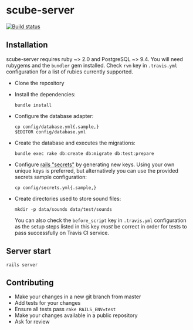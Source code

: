 scube-server
============

[![Build status][badge-build-img]][badge-build-uri]


Installation
------------

  scube-server requires ruby ~> 2.0 and PostgreSQL ~> 9.4. You will
need rubygems and the `bundler` gem installed. Check `rvm` key in
`.travis.yml` configuration for a list of rubies currently supported.

* Clone the repository
* Install the dependencies:
    ```
    bundle install
    ```

* Configure the database adapter:
    ```
    cp config/database.yml{.sample,}
    $EDITOR config/database.yml
    ```

* Create the database and executes the migrations:
    ```
    bundle exec rake db:create db:migrate db:test:prepare
    ```

* Configure
  [rails "secrets"](http://guides.rubyonrails.org/upgrading_ruby_on_rails.html#config-secrets-yml)
  by generating new keys. Using your own unique keys is preferred, but
  alternatively you can use the provided secrets sample configuration:
    ```
    cp config/secrets.yml{.sample,}
    ```

* Create directories used to store sound files:
    ```
    mkdir -p data/sounds data/test/sounds
    ```

  You can also check the `before_script` key in `.travis.yml`
configuration as the setup steps listed in this key *must* be correct
in order for tests to pass successfully on Travis CI service.


Server start
------------

    rails server


Contributing
------------

* Make your changes in a new git branch from master
* Add tests for your changes
* Ensure all tests pass `rake RAILS_ENV=test`
* Make your changes available in a public repository
* Ask for review



[badge-build-uri]: https://travis-ci.org/scube-dev/scube-server
[badge-build-img]: https://img.shields.io/travis/scube-dev/scube-server/master.svg?style=flat-square

